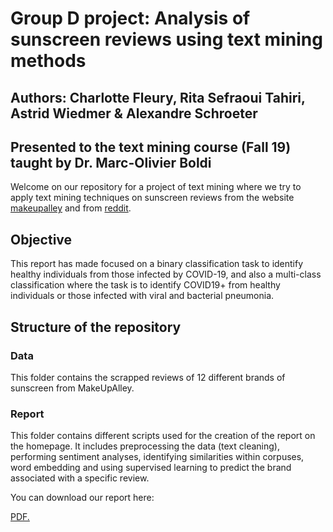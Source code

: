 
# Group D project: Analysis of sunscreen reviews using text mining methods
## Authors: Charlotte Fleury, Rita Sefraoui Tahiri, Astrid Wiedmer & Alexandre Schroeter
## Presented to the text mining course (Fall 19) taught by Dr. Marc-Olivier Boldi
Welcome on our repository for a project of text mining where we try to apply text mining techniques on sunscreen reviews from the website [makeupalley](https://www.makeupalley.com/) and from [reddit](https://www.reddit.com/).

## Objective
This report has made focused on a binary classification task to identify healthy individuals from those infected by COVID-19, and also a multi-class classification where the task is to identify COVID19+ from healthy individuals or those infected with viral and bacterial pneumonia.

## Structure of the repository
### Data
This folder contains the scrapped reviews of 12 different brands of sunscreen from MakeUpAlley. 

### Report
This folder contains different scripts used for the creation of the report on the homepage. It includes preprocessing the data (text cleaning), performing sentiment analyses, identifying similarities within corpuses, word embedding and using supervised learning to predict the brand associated with a specific review.

You can download our report here:

<a href="https://schroeti.github.io/textmining/GroupDTextMiningReport.pdf" target="_blank">PDF.</a>
